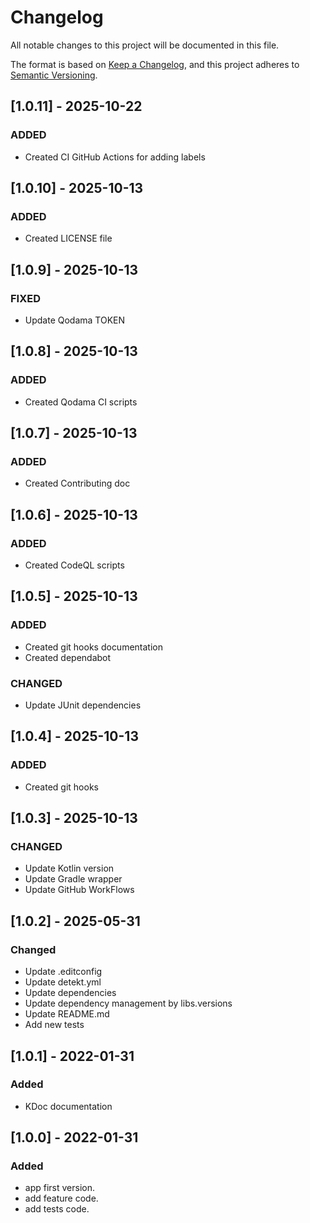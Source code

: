 # Changelog

All notable changes to this project will be documented in this file.

The format is based on [Keep a Changelog](https://keepachangelog.com/en/1.0.0/), and this project adheres
to [Semantic Versioning](https://semver.org/spec/v2.0.0.html).

## [1.0.11] - 2025-10-22

### ADDED

- Created CI GitHub Actions for adding labels

## [1.0.10] - 2025-10-13

### ADDED

- Created LICENSE file

## [1.0.9] - 2025-10-13

### FIXED

- Update Qodama TOKEN

## [1.0.8] - 2025-10-13

### ADDED

- Created Qodama CI scripts

## [1.0.7] - 2025-10-13

### ADDED

- Created Contributing doc

## [1.0.6] - 2025-10-13

### ADDED

- Created CodeQL scripts

## [1.0.5] - 2025-10-13

### ADDED

- Created git hooks documentation
- Created dependabot

### CHANGED

- Update JUnit dependencies

## [1.0.4] - 2025-10-13

### ADDED

- Created git hooks

## [1.0.3] - 2025-10-13

### CHANGED

- Update Kotlin version
- Update Gradle wrapper
- Update GitHub WorkFlows

## [1.0.2] - 2025-05-31

### Changed

- Update .editconfig
- Update detekt.yml
- Update dependencies
- Update dependency management by libs.versions
- Update README.md
- Add new tests

## [1.0.1] - 2022-01-31

### Added

- KDoc documentation

## [1.0.0] - 2022-01-31

### Added

- app first version.
- add feature code.
- add tests code.
